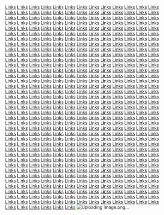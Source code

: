 <a href="https://softscanmarketing4245.weebly.com/">Links</a>
<a href="https://softscanmarketing4246.weebly.com/">Links</a>
<a href="https://softscanmarketing4257.weebly.com/">Links</a>
<a href="https://softscanmarketing4259.weebly.com/">Links</a>
<a href="https://softscanmarketing4333.weebly.com/">Links</a>
<a href="https://softscanmarketing4319.weebly.com/">Links</a>
<a href="https://softscanmarketing4322.weebly.com/">Links</a>
<a href="https://softscanmarketing4338.weebly.com/">Links</a>
<a href="https://softscanmarketing4414.weebly.com/">Links</a>
<a href="https://softscanmarketing4398.weebly.com/">Links</a>
<a href="https://softscanmarketing4417.weebly.com/">Links</a>
<a href="https://softscanmarketing4401.weebly.com/">Links</a>
<a href="https://softscanmarketing4516.weebly.com/">Links</a>
<a href="https://softscanmarketing4519.weebly.com/">Links</a>
<a href="https://softscanmarketing4521.weebly.com/">Links</a>
<a href="https://softscanmarketing4523.weebly.com/">Links</a>
<a href="https://softscanmarketing4565.weebly.com/">Links</a>
<a href="https://softscanmarketing5374.weebly.com/">Links</a>
<a href="https://softscanmarketing5375.weebly.com/">Links</a>
<a href="https://softscanmarketing5542.weebly.com/">Links</a>
<a href="https://softscanmarketing5573.weebly.com/">Links</a>
<a href="https://softscanmarketing5574.weebly.com/">Links</a>
<a href="https://softscanmarketing5576.weebly.com/">Links</a>
<a href="https://softscanmarketing5655.weebly.com/">Links</a>
<a href="https://softscanmarketing5657.weebly.com/">Links</a>
<a href="https://softscanmarketing5642softs.weebly.com/">Links</a>
<a href="https://softscanmarketing5635.weebly.com/">Links</a>
<a href="https://softscanmarketing5348.weebly.com/">Links</a>
<a href="https://softscanmarketing6317.weebly.com/">Links</a>
<a href="https://softscanmarketing5934.weebly.com/">Links</a>
<a href="https://campaignfocusmarketing.weebly.com/">Links</a>
<a href="https://voicemarketingaz.weebly.com/">Links</a>
<a href="https://softscanmarketing4616.weebly.com/">Links</a>
<a href="https://marketingautomation4109.weebly.com/">Links</a>
<a href="https://droidleadermarketing.weebly.com/">Links</a>
<a href="https://softscanmarketing4663.weebly.com/">Links</a>
<a href="https://softscanmarketing4711.weebly.com/">Links</a>
<a href="https://softscanmarketing4752.weebly.com/">Links</a>
<a href="https://softscanmarketing4790.weebly.com/">Links</a>
<a href="https://softscanmarketing4828.weebly.com/">Links</a>
<a href="https://softscanmarketing4868.weebly.com/">Links</a>
<a href="https://softscanmarketing4874.weebly.com/">Links</a>
<a href="https://softscanmarketing4920.weebly.com/">Links</a>
<a href="https://softscanmarketing4955.weebly.com/">Links</a>
<a href="https://softscanmarketing4994.weebly.com/">Links</a>
<a href="https://softscanmarketing4993.weebly.com/">Links</a>
<a href="https://softscanmarketing5037.weebly.com/">Links</a>
<a href="https://softscanmarketing6198.weebly.com/">Links</a>
<a href="https://softscanmarketing6203.weebly.com/">Links</a>
<a href="https://softscanmarketing6200.weebly.com/">Links</a>
<a href="https://softscanmarketing6201.weebly.com/">Links</a>
<a href="https://softscanmarketing5198.weebly.com/">Links</a>
<a href="https://softscanmarketing5465.weebly.com/">Links</a>
<a href="https://softscanmarketing5502.weebly.com/">Links</a>
<a href="https://softscanmarketing5712.weebly.com/">Links</a>
<a href="https://softscanmarketing6278.weebly.com/">Links</a>
<a href="https://softscanmarketing6280.weebly.com/">Links</a>
<a href="https://softscanmarketing6281.weebly.com/">Links</a>
<a href="https://softscanmarketing6318.weebly.com/">Links</a>
<a href="https://softscanmarketing6320.weebly.com/">Links</a>
<a href="https://softscanmarketing5873.weebly.com/">Links</a>
<a href="https://softscanmarketing5915.weebly.com/">Links</a>
<a href="https://softscanmarketing5508.weebly.com/">Links</a>
<a href="https://softscanmarketing6361.weebly.com/">Links</a>
<a href="https://softscanmarketing6040.weebly.com/">Links</a>
<a href="https://marketingservicesmarketing.weebly.com/">Links</a>
<a href="https://cellonliner.weebly.com/">Links</a>
<a href="https://softscanmarketing5202.weebly.com/">Links</a>
<a href="https://marketingautomation4545.weebly.com/">Links</a>
<a href="https://meshplaydomainavailable.weebly.com/">Links</a>
<a href="https://softscanmarketing4645.weebly.com/">Links</a>
<a href="https://softscanmarketing4694.weebly.com/">Links</a>
<a href="https://softscanmarketing4747.weebly.com/">Links</a>
<a href="https://softscanmarketing4781.weebly.com/">Links</a>
<a href="https://softscanmarketing4821.weebly.com/">Links</a>
<a href="https://softscanmarketing4860.weebly.com/">Links</a>
<a href="https://softscanmarketing4866.weebly.com/">Links</a>
<a href="https://softscanmarketing4905.weebly.com/">Links</a>
<a href="https://softscanmarketing4946.weebly.com/">Links</a>
<a href="https://softscanmarketing4985.weebly.com/">Links</a>
<a href="https://softscanmarketing4989.weebly.com/">Links</a>
<a href="https://softscanmarketing5030.weebly.com/">Links</a>
<a href="https://softscanmarketing6190.weebly.com/">Links</a>
<a href="https://softscanmarketing6192.weebly.com/">Links</a>
<a href="https://softscanmarketing6194.weebly.com/">Links</a>
<a href="https://softscanmarketing6196.weebly.com/">Links</a>
<a href="https://softscanmarketing5190.weebly.com/">Links</a>
<a href="https://softscanmarketing5455.weebly.com/">Links</a>
<a href="https://softscanmarketing5494.weebly.com/">Links</a>
<a href="https://softscanmarketing5705.weebly.com/">Links</a>
<a href="https://softscanmarketing6270.weebly.com/">Links</a>
<a href="https://softscanmarketing6272.weebly.com/">Links</a>
<a href="https://softscanmarketing6275.weebly.com/">Links</a>
<a href="https://softscanmarketing6312.weebly.com/">Links</a>
<a href="https://softscanmarketing6313.weebly.com/">Links</a>
<a href="https://softscanmarketing5867.weebly.com/">Links</a>
<a href="https://softscanmarketing5907.weebly.com/">Links</a>
<a href="https://softscanmarketing5500.weebly.com/">Links</a>
<a href="https://softscanmarketing6352.weebly.com/">Links</a>
<a href="https://softscanmarketing6033.weebly.com/">Links</a>
<a href="https://communicationsdashmarketing.weebly.com/">Links</a>
<a href="https://snapmarketingr.weebly.com/">Links</a>
<a href="https://softscanmarketing5194.weebly.com/">Links</a>
<a href="https://marketingautomation4537.weebly.com/">Links</a>
<a href="https://vectorhivedomainavailable.weebly.com/">Links</a>
<a href="https://softscanmarketing4637.weebly.com/">Links</a>
<a href="https://softscanmarketing4686.weebly.com/">Links</a>
<a href="https://softscanmarketing4732.weebly.com/">Links</a>
<a href="https://softscanmarketing4774.weebly.com/">Links</a>
<a href="https://softscanmarketing4812.weebly.com/">Links</a>
<a href="https://softscanmarketing4852.weebly.com/">Links</a>
<a href="https://softscanmarketing4858.weebly.com/">Links</a>
<a href="https://softscanmarketing4899.weebly.com/">Links</a>
<a href="https://softscanmarketing4921.weebly.com/">Links</a>
<a href="https://softscanmarketing4977.weebly.com/">Links</a>
<a href="https://softscanmarketing4981.weebly.com/">Links</a>
<a href="https://softscanmarketing5021.weebly.com/">Links</a>
<a href="https://softscanmarketing6182.weebly.com/">Links</a>
<a href="https://softscanmarketing6185.weebly.com/">Links</a>
<a href="https://softscanmarketing6186.weebly.com/">Links</a>
<a href="https://softscanmarketing6188.weebly.com/">Links</a>
<a href="https://softscanmarketing5184.weebly.com/">Links</a>
<a href="https://softscanmarketing5447.weebly.com/">Links</a>
<a href="https://softscanmarketing5486.weebly.com/">Links</a>
<a href="https://softscanmarketing5696.weebly.com/">Links</a>
<a href="https://softscanmarketing6262.weebly.com/">Links</a>
<a href="https://softscanmarketing6264.weebly.com/">Links</a>
<a href="https://softscanmarketing6266.weebly.com/">Links</a>
<a href="https://softscanmarketing6302.weebly.com/">Links</a>
<a href="https://softscanmarketing6305.weebly.com/">Links</a>
<a href="https://softscanmarketing5859.weebly.com/">Links</a>
<a href="https://softscanmarketing5899.weebly.com/">Links</a>
<a href="https://softscanmarketing5492.weebly.com/">Links</a>
<a href="https://softscanmarketing6344.weebly.com/">Links</a>
<a href="https://softscanmarketing6025.weebly.com/">Links</a>
<a href="https://affiliateboostmarketing.weebly.com/">Links</a>
<a href="https://motivatemarketingr.weebly.com/">Links</a>
<a href="https://softscanmarketing5185.weebly.com/">Links</a>
<a href="https://marketingautomation4529.weebly.com/">Links</a>
<a href="https://semglowdomainavailable.weebly.com/">Links</a>
<a href="https://softscanmarketing4629.weebly.com/">Links</a>
<a href="https://softscanmarketing4680.weebly.com/">Links</a>
<a href="https://softscanmarketing4728.weebly.com/">Links</a>
<a href="https://softscanmarketing4766.weebly.com/">Links</a>
<a href="https://softscanmarketing4804.weebly.com/">Links</a>
<a href="https://softscanmarketing4845.weebly.com/">Links</a>
<a href="https://softscanmarketing4850.weebly.com/">Links</a>
<a href="https://softscanmarketing4878.weebly.com/">Links</a>
<a href="https://softscanmarketing4929.weebly.com/">Links</a>
<a href="https://softscanmarketing4961.weebly.com/">Links</a>
<a href="https://softscanmarketing4965.weebly.com/">Links</a>
<a href="https://softscanmarketing5013.weebly.com/">Links</a>
<a href="https://softscanmarketing6174.weebly.com/">Links</a>
<a href="https://softscanmarketing6176.weebly.com/">Links</a>
<a href="https://softscanmarketing6178.weebly.com/">Links</a>
<a href="https://softscanmarketing6180.weebly.com/">Links</a>
<a href="https://softscanmarketing5175.weebly.com/">Links</a>
<a href="https://softscanmarketing5439.weebly.com/">Links</a>
<a href="https://softscanmarketing5478.weebly.com/">Links</a>
<a href="https://softscanmarketing5690.weebly.com/">Links</a>
<a href="https://softscanmarketing6254.weebly.com/">Links</a>
<a href="https://softscanmarketing6257.weebly.com/">Links</a>
<a href="https://softscanmarketing6258.weebly.com/">Links</a>
<a href="https://softscanmarketing6294.weebly.com/">Links</a>
<a href="https://softscanmarketing6296.weebly.com/">Links</a>
<a href="https://softscanmarketing5848.weebly.com/">Links</a>
<a href="https://softscanmarketing5894.weebly.com/">Links</a>
<a href="https://softscanmarketing5484.weebly.com/">Links</a>
<a href="https://softscanmarketing6338.weebly.com/">Links</a>
<a href="https://softscanmarketing6017.weebly.com/">Links</a>
<a href="https://adscapsulemarketing.weebly.com/">Links</a>
<a href="https://interactivemarketingrt.weebly.com/">Links</a>
<a href="https://softscanmarketing5178.weebly.com/">Links</a>
<a href="https://marketingautomation4521.weebly.com/">Links</a>
<a href="https://softpushdomainavailable.weebly.com/">Links</a>
<a href="https://softscanmarketing4621.weebly.com/">Links</a>
<a href="https://softscanmarketing4671.weebly.com/">Links</a>
<a href="https://softscanmarketing4720.weebly.com/">Links</a>
<a href="https://softscanmarketing4758.weebly.com/">Links</a>
<a href="https://softscanmarketing4796.weebly.com/">Links</a>
<a href="https://softscanmarketing4841.weebly.com/">Links</a>
<a href="https://softscanmarketing4842.weebly.com/">Links</a>
<a href="https://softscanmarketing4893.weebly.com/">Links</a>
<a href="https://softscanmarketing4940.weebly.com/">Links</a>
<a href="https://softscanmarketing4969.weebly.com/">Links</a>
<a href="https://softscanmarketing4973.weebly.com/">Links</a>
<a href="https://softscanmarketing5005.weebly.com/">Links</a>
<a href="https://softscanmarketing6166.weebly.com/">Links</a>
<a href="https://softscanmarketing6168.weebly.com/">Links</a>
<a href="https://softscanmarketing6170.weebly.com/">Links</a>
<a href="https://softscanmarketing6172.weebly.com/">Links</a>
<a href="https://softscanmarketing5166.weebly.com/">Links</a>
<a href="https://softscanmarketing5431.weebly.com/">Links</a>
<a href="https://softscanmarketing5470.weebly.com/">Links</a>
<a href="https://softscanmarketing5682.weebly.com/">Links</a>
<a href="https://softscanmarketing6246.weebly.com/">Links</a>
<a href="https://softscanmarketing6248.weebly.com/">Links</a>
<a href="https://softscanmarketing6250.weebly.com/">Links</a>
<a href="https://softscanmarketing6286.weebly.com/">Links</a>
<a href="https://softscanmarketing6288.weebly.com/">Links</a>
<a href="https://softscanmarketing5843.weebly.com/">Links</a>
<a href="https://softscanmarketing5881.weebly.com/">Links</a>
<a href="https://softscanmarketing5476.weebly.com/">Links</a>
<a href="https://softscanmarketing6326.weebly.com/">Links</a>
<a href="https://softscanmarketing6006.weebly.com/">Links</a>
<a href="https://brandinghousemarketing.weebly.com/">Links</a>
<a href="https://shoutmarketingrs.weebly.com/">Links</a>
<a href="https://softscanmarketing5170.weebly.com/">Links</a>
<a href="https://marketingautomation4513.weebly.com/">Links</a>
<a href="https://growthstripedomainavailable.weebly.com/">Links</a>
<a href="https://softscanmarketing4225.weebly.com/">Links</a>
<a href="https://softscanmarketing4221.weebly.com/">Links</a>
<a href="https://softscanmarketing4234.weebly.com/">Links</a>
<a href="https://softscanmarketing4235.weebly.com/">Links</a>
<a href="https://softscanmarketing4309.weebly.com/">Links</a>
<a href="https://softscanmarketing4295.weebly.com/">Links</a>
<a href="https://softscanmarketing4297.weebly.com/">Links</a>
<a href="https://softscanmarketing4315.weebly.com/">Links</a>
<a href="https://softscanmarketing4389.weebly.com/">Links</a>
<a href="https://softscanmarketing4375.weebly.com/">Links</a>
<a href="https://softscanmarketing4392.weebly.com/">Links</a>
<a href="https://softscanmarketing4379.weebly.com/">Links</a>
<a href="https://softscanmarketing4511.weebly.com/">Links</a>
<a href="https://softscanmarketing4509.weebly.com/">Links</a>
<a href="https://softscanmarketing4514.weebly.com/">Links</a>
<a href="https://softscanmarketing4515.weebly.com/">Links</a>
<a href="https://softscanmarketing4541.weebly.com/">Links</a>
<a href="https://softscanmarketing5349.weebly.com/">Links</a>
<a href="https://softscanmarketing5347.weebly.com/">Links</a>
<a href="https://softscanmarketing5519.weebly.com/">Links</a>
<a href="https://softscanmarketing5567.weebly.com/">Links</a>
<a href="https://softscanmarketing5562.weebly.com/">Links</a>
<a href="https://softscanmarketing5564.weebly.com/">Links</a>
<a href="https://softscanmarketing5647.weebly.com/">Links</a>
<a href="https://softscanmarketing5649.weebly.com/">Links</a>
<a href="https://softscanmarketing5617.weebly.com/">Links</a>
<a href="https://softscanmarketing5611.weebly.com/">Links</a>
<a href="https://softscanmarketing5376.weebly.com/">Links</a>
<a href="https://softscanmarketing6253.weebly.com/">Links</a>
<a href="https://softscanmarketing5980.weebly.com/">Links</a>
<a href="https://communicationsvaluesmarketing.weebly.com/">Links</a>
<a href="https://marketingoozeaz.weebly.com/">Links</a>
<a href="https://softscanmarketing5203.weebly.com/">Links</a>
<a href="https://marketingautomation4072.weebly.com/">Links</a>
<a href="https://microtypedomainavailable.weebly.com/">Links</a>
<a href="https://softscanmarketing4708.weebly.com/">Links</a>
<a href="https://softscanmarketing4750.weebly.com/">Links</a>
<a href="https://softscanmarketing4755.weebly.com/">Links</a>
<a href="https://softscanmarketing4793.weebly.com/">Links</a>
<a href="https://softscanmarketing4831.weebly.com/">Links</a>
<a href="https://softscanmarketing4871.weebly.com/">Links</a>
<a href="https://softscanmarketing4919.weebly.com/">Links</a>
<a href="https://softscanmarketing4915.weebly.com/">Links</a>
<a href="https://softscanmarketing4954.weebly.com/">Links</a>
<a href="https://softscanmarketing4997.weebly.com/">Links</a>
<a href="https://softscanmarketing5000.weebly.com/">Links</a>
<a href="https://softscanmarketing5036.weebly.com/">Links</a>
<a href="https://softscanmarketing6199.weebly.com/">Links</a>
<a href="https://softscanmarketing6202.weebly.com/">Links</a>
<a href="https://softscanmarketing6204.weebly.com/">Links</a>
<a href="https://softscanmarketing6205.weebly.com/">Links</a>
<a href="https://softscanmarketing5201.weebly.com/">Links</a>
<a href="https://softscanmarketing5464.weebly.com/">Links</a>
<a href="https://softscanmarketing5504.weebly.com/">Links</a>
<a href="https://softscanmarketing5715.weebly.com/">Links</a>
<a href="https://softscanmarketing6279.weebly.com/">Links</a>
<a href="https://softscanmarketing6282.weebly.com/">Links</a>
<a href="https://softscanmarketing6284.weebly.com/">Links</a>
<a href="https://softscanmarketing6319.weebly.com/">Links</a>
<a href="https://softscanmarketing6321.weebly.com/">Links</a>
<a href="https://softscanmarketing5877.weebly.com/">Links</a>
<a href="https://softscanmarketing5921.weebly.com/">Links</a>
<a href="https://softscanmarketing5506.weebly.com/">Links</a>
<a href="https://softscanmarketing6410.weebly.com/">Links</a>
<a href="https://softscanmarketing6078.weebly.com/">Links</a>
<a href="https://sembandmarketing.weebly.com/">Links</a>
<a href="https://decidemarketingr.weebly.com/">Links</a>
<a href="https://softscanmarketing5195.weebly.com/">Links</a>
<a href="https://marketingautomation4629.weebly.com/">Links</a>
<a href="https://promotecharmdomain.weebly.com/">Links</a>
<a href="https://softscanmarketing4700.weebly.com/">Links</a>
<a href="https://softscanmarketing4741.weebly.com/">Links</a>
<a href="https://softscanmarketing4745.weebly.com/">Links</a>
<a href="https://softscanmarketing4787.weebly.com/">Links</a>
<a href="https://softscanmarketing4823.weebly.com/">Links</a>
<a href="https://softscanmarketing4863.weebly.com/">Links</a>
<a href="https://softscanmarketing4907.weebly.com/">Links</a>
<a href="https://softscanmarketing4910.weebly.com/">Links</a>
<a href="https://softscanmarketing4949.weebly.com/">Links</a>
<a href="https://softscanmarketing4988.weebly.com/">Links</a>
<a href="https://softscanmarketing4992.weebly.com/">Links</a>
<a href="https://softscanmarketing5028.weebly.com/">Links</a>
<a href="https://softscanmarketing6191.weebly.com/">Links</a>
<a href="https://softscanmarketing6193.weebly.com/">Links</a>
<a href="https://softscanmarketing6195.weebly.com/">Links</a>
<a href="https://softscanmarketing6197.weebly.com/">Links</a>
<a href="https://softscanmarketing5193.weebly.com/">Links</a>
<a href="https://softscanmarketing5458.weebly.com/">Links</a>
<a href="https://softscanmarketing5497.weebly.com/">Links</a>
<a href="https://softscanmarketing5707.weebly.com/">Links</a>
<a href="https://softscanmarketing6271.weebly.com/">Links</a>
<a href="https://softscanmarketing6274.weebly.com/">Links</a>
<a href="https://softscanmarketing6276.weebly.com/">Links</a>
<a href="https://softscanmarketing6311.weebly.com/">Links</a>
<a href="https://softscanmarketing6310.weebly.com/">Links</a>
<a href="https://softscanmarketing5870.weebly.com/">Links</a>
<a href="https://softscanmarketing5906.weebly.com/">Links</a>
<a href="https://softscanmarketing5498.weebly.com/">Links</a>
<a href="https://softscanmarketing6401.weebly.com/">Links</a>
<a href="https://softscanmarketing6073.weebly.com/">Links</a>
<a href="https://bitgraphmarketing.weebly.com/">Links</a>
<a href="https://wisdomonliner.weebly.com/">Links</a>
<a href="https://softscanmarketing5186.weebly.com/">Links</a>
<a href="https://marketingautomation4621.weebly.com/">Links</a>
<a href="https://pixelsagamarketingz.weebly.com/">Links</a>
<a href="https://softscanmarketing4684.weebly.com/">Links</a>
<a href="https://softscanmarketing4734.weebly.com/">Links</a>
<a href="https://softscanmarketing4739.weebly.com/">Links</a>
<a href="https://softscanmarketing4777.weebly.com/">Links</a>
<a href="https://softscanmarketing4815.weebly.com/">Links</a>
<a href="https://softscanmarketing4855.weebly.com/">Links</a>
<a href="https://softscanmarketing4898.weebly.com/">Links</a>
<a href="https://softscanmarketing4901.weebly.com/">Links</a>
<a href="https://softscanmarketing4927.weebly.com/">Links</a>
<a href="https://softscanmarketing4980.weebly.com/">Links</a>
<a href="https://softscanmarketing4984.weebly.com/">Links</a>
<a href="https://softscanmarketing5024.weebly.com/">Links</a>
<a href="https://softscanmarketing6183.weebly.com/">Links</a>
<a href="https://softscanmarketing6184.weebly.com/">Links</a>
<a href="https://softscanmarketing6187.weebly.com/">Links</a>
<a href="https://softscanmarketing6189.weebly.com/">Links</a>
<a href="https://softscanmarketing5187.weebly.com/">Links</a>
<a href="https://softscanmarketing5450.weebly.com/">Links</a>
<a href="https://softscanmarketing5489.weebly.com/">Links</a>
<a href="https://softscanmarketing5699.weebly.com/">Links</a>
<a href="https://softscanmarketing6263.weebly.com/">Links</a>
<a href="https://softscanmarketing6265.weebly.com/">Links</a>
<a href="https://softscanmarketing6267.weebly.com/">Links</a>
<a href="https://softscanmarketing6303.weebly.com/">Links</a>
<a href="https://softscanmarketing6304.weebly.com/">Links</a>
<a href="https://softscanmarketing5862.weebly.com/">Links</a>
<a href="https://softscanmarketing5902.weebly.com/">Links</a>
<a href="https://softscanmarketing5490.weebly.com/">Links</a>
<a href="https://softscanmarketing6393.weebly.com/">Links</a>
<a href="https://softscanmarketing6062.weebly.com/">Links</a>
<a href="https://marketplaymarketing.weebly.com/">Links</a>
<a href="https://tecmarketinegr.weebly.com/">Links</a>
<a href="https://softscanmarketing5179.weebly.com/">Links</a>
<a href="https://marketingautomation4612.weebly.com/">Links</a>
<a href="https://rigpropertiesmarketing.weebly.com/">Links</a>
<a href="https://softscanmarketing4676.weebly.com/">Links</a>
<a href="https://softscanmarketing4726.weebly.com/">Links</a>
<a href="https://softscanmarketing4731.weebly.com/">Links</a>
<a href="https://softscanmarketing4769.weebly.com/">Links</a>
<a href="https://softscanmarketing4807.weebly.com/">Links</a>
<a href="https://softscanmarketing4847.weebly.com/">Links</a>
<a href="https://softscanmarketing4877.weebly.com/">Links</a>
<a href="https://softscanmarketing4880.weebly.com/">Links</a>
<a href="https://softscanmarketing4932.weebly.com/">Links</a>
<a href="https://softscanmarketing4964.weebly.com/">Links</a>
<a href="https://softscanmarketing4976.weebly.com/">Links</a>
<a href="https://softscanmarketing5016.weebly.com/">Links</a>
<a href="https://softscanmarketing6175.weebly.com/">Links</a>
<a href="https://softscanmarketing6177.weebly.com/">Links</a>
<a href="https://softscanmarketing6179.weebly.com/">Links</a>
<a href="https://softscanmarketing6181.weebly.com/">Links</a>
<a href="https://softscanmarketing5177.weebly.com/">Links</a>
<a href="https://softscanmarketing5442.weebly.com/">Links</a>
<a href="https://softscanmarketing5481.weebly.com/">Links</a>
<a href="https://softscanmarketing5691.weebly.com/">Links</a>
<a href="https://softscanmarketing6255.weebly.com/">Links</a>
<a href="https://softscanmarketing6256.weebly.com/">Links</a>
<a href="https://softscanmarketing6259.weebly.com/">Links</a>
<a href="https://softscanmarketing6295.weebly.com/">Links</a>
<a href="https://softscanmarketing6297.weebly.com/">Links</a>
<a href="https://softscanmarketing5851.weebly.com/">Links</a>
<a href="https://softscanmarketing5889.weebly.com/">Links</a>
<a href="https://softscanmarketing5482.weebly.com/">Links</a>
<a href="https://softscanmarketing6377.weebly.com/">Links</a>
<a href="https://softscanmarketing6054.weebly.com/">Links</a>
<a href="https://warezspanmarketing.weebly.com/">Links</a>
<a href="https://marketingishsr.weebly.com/">Links</a>
<a href="https://softscanmarketing5171.weebly.com/">Links</a>
<a href="https://marketingautomation4606.weebly.com/">Links</a>
<a href="https://advertisetypemarketing.weebly.com/">Links</a>
<a href="https://softscanmarketing4668.weebly.com/">Links</a>
<a href="https://softscanmarketing4718.weebly.com/">Links</a>
<a href="https://softscanmarketing4723.weebly.com/">Links</a>
<a href="https://softscanmarketing4761.weebly.com/">Links</a>
<a href="https://softscanmarketing4799.weebly.com/">Links</a>
<a href="https://softscanmarketing4837.weebly.com/">Links</a>
<a href="https://softscanmarketing4892.weebly.com/">Links</a>
<a href="https://softscanmarketing4895.weebly.com/">Links</a>
<a href="https://softscanmarketing4939.weebly.com/">Links</a>
<a href="https://softscanmarketing4971.weebly.com/">Links</a>
<a href="https://softscanmarketing4968.weebly.com/">Links</a>
<a href="https://softscanmarketing5008.weebly.com/">Links</a>
<a href="https://softscanmarketing6167.weebly.com/">Links</a>
<a href="https://softscanmarketing6169.weebly.com/">Links</a>
<a href="https://softscanmarketing6171.weebly.com/">Links</a>
<a href="https://softscanmarketing6173.weebly.com/">Links</a>
<a href="https://softscanmarketing5169.weebly.com/">Links</a>
<a href="https://softscanmarketing5434.weebly.com/">Links</a>
<a href="https://softscanmarketing5473.weebly.com/">Links</a>
<a href="https://softscanmarketing5683.weebly.com/">Links</a>
<a href="https://softscanmarketing6247.weebly.com/">Links</a>
<a href="https://softscanmarketing6249.weebly.com/">Links</a>
<a href="https://softscanmarketing6251.weebly.com/">Links</a>
<a href="https://softscanmarketing6287.weebly.com/">Links</a>
<a href="https://softscanmarketing6289.weebly.com/">Links</a>
<a href="https://softscanmarketing5846.weebly.com/">Links</a>
<a href="https://softscanmarketing5883.weebly.com/">Links</a>
<a href="https://softscanmarketing5474.weebly.com/">Links</a>
<a href="https://softscanmarketing6368.weebly.com/">Links</a>
<a href="https://softscanmarketing6046.weebly.com/">Links</a>
<a href="https://bytesdeckmarketing.weebly.com/">Links</a>
<a href="https://pingmarketingrs.weebly.com/">Links</a>
<a href="https://softscanmarketing4576.weebly.com/">Links</a>
<a href="https://marketingautomation4597.weebly.com/">Links</a>
<a href="https://softlightmarketing.weebly.com/">Links</a>
<a href="https://softscanmarketing4269.weebly.com/">Links</a>
<a href="https://softscanmarketing4271.weebly.com/">Links</a>
<a href="https://softscanmarketing4241.weebly.com/">Links</a>
<a href="https://softscanmarketing4243.weebly.com/">Links</a>
<a href="https://softscanmarketing4317.weebly.com/">Links</a>
<a href="https://softscanmarketing4334.weebly.com/">Links</a>
<a href="https://softscanmarketing4337.weebly.com/">Links</a>
<a href="https://softscanmarketing4323.weebly.com/">Links</a>
<a href="https://softscanmarketing4397.weebly.com/">Links</a>
<a href="https://softscanmarketing4415.weebly.com/">Links</a>
<a href="https://softscanmarketing4400.weebly.com/">Links</a>
<a href="https://softscanmarketing4419.weebly.com/">Links</a>
<a href="https://softscanmarketing4493.weebly.com/">Links</a>
<a href="https://softscanmarketing4496.weebly.com/">Links</a>
<a href="https://softscanmarketing4498.weebly.com/">Links</a>
<a href="https://softscanmarketing4499.weebly.com/">Links</a>
<a href="https://softscanmarketing4581.weebly.com/">Links</a>
<a href="https://softscanmarketing5398.weebly.com/">Links</a>
<a href="https://softscanmarketing5392.weebly.com/">Links</a>
<a href="https://softscanmarketing5572.weebly.com/">Links</a>
<a href="https://softscanmarketing5544.weebly.com/">Links</a>
<a href="https://softscanmarketing5547.weebly.com/">Links</a>
<a href="https://softscanmarketing5549.weebly.com/">Links</a>
<a href="https://softscanmarketing5629.weebly.com/">Links</a>
<a href="https://softscanmarketing5631.weebly.com/">Links</a>
<a href="https://softscanmarketing5625.weebly.com/">Links</a>
<a href="https://softscanmarketing5661.weebly.com/">Links</a>
<a href="https://softscanmarketing5385.weebly.com/">Links</a>
<a href="https://softscanmarketing6301.weebly.com/">Links</a>
<a href="https://softscanmarketing5940.weebly.com/">Links</a>
<a href="https://retailsyncmarketing.weebly.com/">Links</a>
<a href="https://inquiremarketingaz.weebly.com/">Links</a>
<a href="https://bitsnapmarketingze.weebly.com/">Links</a>
<a href="https://marketingautomation4110.weebly.com/">Links</a>
<a href="https://nanopherdomainavailable.weebly.com/">Links</a>
<a href="https://softscanmarketing5958.weebly.com/">Links</a>
<a href="https://softscanmarketing5960.weebly.com/">Links</a>
<a href="https://softscanmarketing4754.weebly.com/">Links</a>
<a href="https://softscanmarketing4792.weebly.com/">Links</a>
<a href="https://softscanmarketing4830.weebly.com/">Links</a>
<a href="https://softscanmarketing4833.weebly.com/">Links</a>
<a href="https://softscanmarketing4872.weebly.com/">Links</a>
<a href="https://softscanmarketing4916.weebly.com/">Links</a>
<a href="https://softscanmarketing4956.weebly.com/">Links</a>
<a href="https://softscanmarketing4959.weebly.com/">Links</a>
<a href="https://softscanmarketing4998.weebly.com/">Links</a>
<a href="https://softscanmarketing5039.weebly.com/">Links</a>
<a href="https://softscanmarketing5074.weebly.com/">Links</a>
<a href="https://softscanmarketing5080.weebly.com/">Links</a>
<a href="https://softscanmarketing5121.weebly.com/">Links</a>
<a href="https://softscanmarketing5159.weebly.com/">Links</a>
<a href="https://softscanmarketing5196.weebly.com/">Links</a>
<a href="https://softscanmarketing6240.weebly.com/">Links</a>
<a href="https://softscanmarketing5467.weebly.com/">Links</a>
<a href="https://softscanmarketing6245.weebly.com/">Links</a>
<a href="https://softscanmarketing5718.weebly.com/">Links</a>
<a href="https://softscanmarketing5753.weebly.com/">Links</a>
<a href="https://softscanmarketing5795.weebly.com/">Links</a>
<a href="https://softscanmarketing5831.weebly.com/">Links</a>
<a href="https://softscanmarketing5838.weebly.com/">Links</a>
<a href="https://softscanmarketing5875.weebly.com/">Links</a>
<a href="https://softscanmarketing6324.weebly.com/">Links</a>
<a href="https://softscanmarketing6244.weebly.com/">Links</a>
<a href="https://softscanmarketing6362.weebly.com/">Links</a>
<a href="https://softscanmarketing6083.weebly.com/">Links</a>
<a href="https://chipgoodsmarketing.weebly.com/">Links</a>
<a href="https://marketingazar.weebly.com/">Links</a>
<a href="https://promotefedmarketingze.weebly.com/">Links</a>
<a href="https://marketingautomation4666.weebly.com/">Links</a>
<a href="https://campaignvaluesdomainavailable.weebly.com/">Links</a>
<a href="https://softscanmarketing5950.weebly.com/">Links</a>
<a href="https://softscanmarketing5957.weebly.com/">Links</a>
<a href="https://softscanmarketing4744.weebly.com/">Links</a>
<a href="https://softscanmarketing4786.weebly.com/">Links</a>
<a href="https://softscanmarketing4822.weebly.com/">Links</a>
<a href="https://softscanmarketing4826.weebly.com/">Links</a>
<a href="https://softscanmarketing4864.weebly.com/">Links</a>
<a href="https://softscanmarketing4909.weebly.com/">Links</a>
<a href="https://softscanmarketing4948.weebly.com/">Links</a>
<a href="https://softscanmarketing4950.weebly.com/">Links</a>
![Uploading image.png…]()

